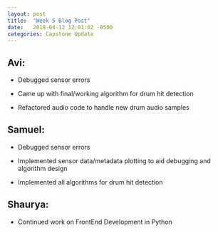 ```yaml
---
layout: post
title:  "Week 5 Blog Post"
date:   2018-04-12 12:01:02 -0500
categories: Capstone Update
---
```

## Avi: ## 

* Debugged sensor errors

* Came up with final/working algorithm for drum hit detection

* Refactored audio code to handle new drum audio samples


## Samuel: ## 

* Debugged sensor errors

* Implemented sensor data/metadata plotting to aid debugging and algorithm design

* Implemented all algorithms for drum hit detection


## Shaurya: ##

* Continued work on FrontEnd Development in Python

